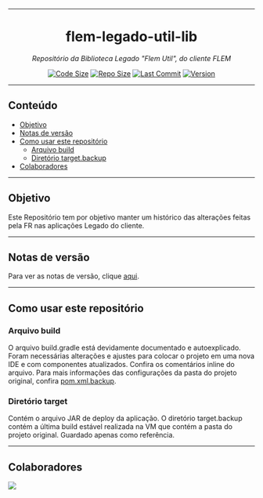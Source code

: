 <hr>
<h1 align="center">flem-legado-util-lib</h1>
<p align=center><i align="center">Repositório da Biblioteca Legado "Flem Util", do cliente FLEM</i></p>
<div align="center">

<a href="">[![Code Size](https://img.shields.io/github/languages/code-size/frtechdev/flem-legado-util-lib)](https://github.com/frtechdev/flem-legado-util-lib)</a>
<a href="">[![Repo Size](https://img.shields.io/github/repo-size/frtechdev/flem-legado-util-lib)](https://github.com/frtechdev/flem-legado-util-lib)</a>
<a href="">[![Last Commit](https://img.shields.io/github/last-commit/frtechdev/flem-legado-util-lib)](https://github.com/frtechdev/flem-legado-util-lib/)</a>
<a href="">![Version](https://img.shields.io/badge/version-1.0.3-005bff) </a>

</div>
<hr>

## Conteúdo

- [Objetivo](#objetivo)
- [Notas de versão](#notas-de-versão)
- [Como usar este repositório](#como-usar-este-repositório)
  - [Arquivo build](#arquivo-build)
  - [Diretório target.backup](#diretório-target)
- [Colaboradores](#colaboradores)

<hr>

## Objetivo

Este Repositório tem por objetivo manter um histórico das alterações feitas pela FR nas aplicações Legado do cliente.

<hr>

## Notas de versão

Para ver as notas de versão, clique [aqui](https://github.com/frtechdev/flem-legado-util-lib/blob/master/CHANGELOG.md).

<hr>

## Como usar este repositório

### Arquivo build

O arquivo build.gradle está devidamente documentado e autoexplicado. Foram necessárias alterações e ajustes para colocar o projeto em uma nova IDE e com componentes
atualizados. Confira os comentários inline do arquivo. Para mais informações das configurações da pasta do projeto original, confira [pom.xml.backup](https://github.com/frtechdev/flem-legado-util-lib/blob/master/pom.xml.backup).

### Diretório target

Contém o arquivo JAR de deploy da aplicação.
O diretório target.backup contém a última build estável realizada na VM que contém a pasta do projeto original. Guardado apenas como referência.

<hr>

## Colaboradores

<a href="https://github.com/frtechdev/flem-legado-util-lib/graphs/contributors">
  <img src="https://contrib.rocks/image?repo=frtechdev/flem-legado-util-lib" />
</a>
